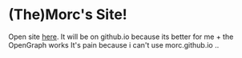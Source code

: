 # (The)Morc's Site!
Open site [here](www.themorc.github.io).
It will be on github.io because its better for me + the OpenGraph works
It's pain because i can't use morc.github.io ..
